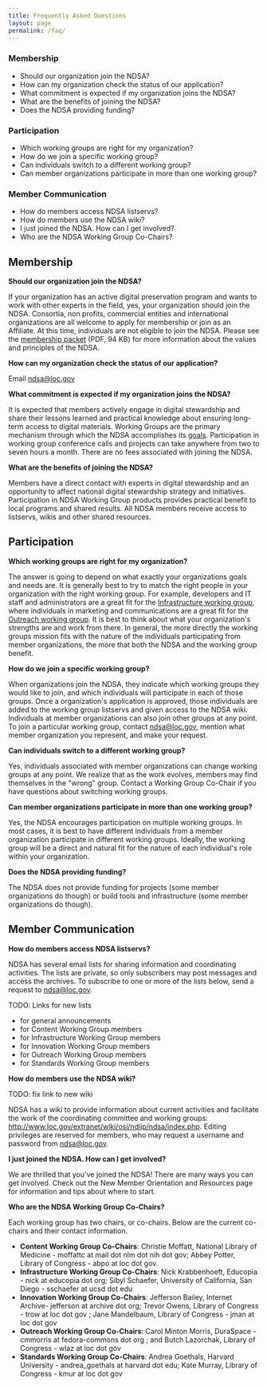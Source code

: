 ```yaml
---
title: Frequently Asked Questions
layout: page
permalink: /faq/
---
```


### Membership

- Should our organization join the NDSA?
- How can my organization check the status of our application?
- What commitment is expected if my organization joins the NDSA?
- What are the benefits of joining the NDSA?
- Does the NDSA providing funding?

### Participation

- Which working groups are right for my organization?
- How do we join a specific working group?
- Can individuals switch to a different working group?
- Can member organizations participate in more than one working group?

### Member Communication

- How do members access NDSA listservs?
- How do members use the NDSA wiki?
- I just joined the NDSA. How can I get involved?
- Who are the NDSA Working Group Co-Chairs?

## Membership

**Should our organization join the NDSA?**

If your organization has an active digital preservation program and wants to work with other experts in the field, yes, your organization should join the NDSA. Consortia, non profits, commercial entities and international organizations are all welcome to apply for membership or join as an Affiliate. At this time, individuals are not eligible to join the NDSA. Please see the [membership packet](/documents/MembershipPacket201103.pdf) (PDF, 94 KB) for more information about the values and principles of the NDSA.

**How can my organization check the status of our application?**

Email ndsa@loc.gov

**What commitment is expected if my organization joins the NDSA?**

It is expected that members actively engage in digital stewardship and share their lessons learned and practical knowledge about ensuring long-term access to digital materials. Working Groups are the primary mechanism through which the NDSA accomplishes its [goals](/). Participation in working group conference calls and projects can take anywhere from two to seven hours a month. There are no fees associated with joining the NDSA.

**What are the benefits of joining the NDSA?**

Members have a direct contact with experts in digital stewardship and an opportunity to affect national digital stewardship strategy and initiatives. Participation in NDSA Working Group products provides practical benefit to local programs and shared results. All NDSA members receive access to listservs, wikis and other shared resources.

## Participation

**Which working groups are right for my organization?**

The answer is going to depend on what exactly your organizations goals and needs are. It is generally best to try to match the right people in your organization with the right working group. For example, developers and IT staff and administrators are a great fit for the [Infrastructure working group](/workgroups/infrastructure/), where individuals in marketing and communications are a great fit for the [Outreach working group](/working-groups/outreach/). It is best to think about what your organization's strengths are and work from there. In general, the more directly the working groups mission fits with the nature of the individuals participating from member organizations, the more that both the NDSA and the working group benefit.

**How do we join a specific working group?**

When organizations join the NDSA, they indicate which working groups they would like to join, and which individuals will participate in each of those groups. Once a organization's application is approved, those individuals are added to the working group listservs and given access to the NDSA wiki. Individuals at member organizations can also join other groups at any point. To join a particular working group, contact ndsa@loc.gov, mention what member organization you represent, and make your request.

**Can individuals switch to a different working group?**

Yes, individuals associated with member organizations can change working groups at any point. We realize that as the work evolves, members may find themselves in the "wrong" group. Contact a Working Group Co-Chair if you have questions about switching working groups.

**Can member organizations participate in more than one working group?**

Yes, the NDSA encourages participation on multiple working groups. In most cases, it is best to have different individuals from a member organization participate in different working groups. Ideally, the working group will be a direct and natural fit for the nature of each individual's role within your organization.

**Does the NDSA providing funding?**

The NDSA does not provide funding for projects (some member organizations do though) or build tools and infrastructure (some member organizations do though).

## Member Communication

**How do members access NDSA listservs?**

NDSA has several email lists for sharing information and coordinating activities. The lists are private, so only subscribers may post messages and access the archives. To subscribe to one or more of the lists below, send a request to ndsa@loc.gov.

TODO: Links for new lists

- for general announcements
- for Content Working Group members
- for Infrastructure Working Group members
- for Innovation Working Group members
- for Outreach Working Group members
- for Standards Working Group members

**How do members use the NDSA wiki?**

 TODO: fix link to new wiki

NDSA has a wiki to provide information about current activities and facilitate the work of the coordinating committee and working groups: http://www.loc.gov/extranet/wiki/osi/ndiip/ndsa/index.php. Editing privileges are reserved for members, who may request a username and password from ndsa@loc.gov.

**I just joined the NDSA. How can I get involved?**

We are thrilled that you've joined the NDSA! There are many ways you can get involved. Check out the New Member Orientation and Resources page for information and tips about where to start.

**Who are the NDSA Working Group Co-Chairs?**

Each working group has two chairs, or co-chairs. Below are the current co-chairs and their contact information.

- **Content Working Group Co-Chairs**: Christie Moffatt, National Library of Medicine - moffattc at mail dot nlm dot nih dot gov; Abbey Potter, Library of Congress - abpo at loc dot gov.
- **Infrastructure Working Group Co-Chairs**: Nick Krabbenhoeft, Educopia - nick at educopia dot org; Sibyl Schaefer, University of California, San Diego - sschaefer at ucsd dot edu
- **Innovation Working Group Co-Chairs**: Jefferson Bailey, Internet Archive- jefferson at archive dot org; Trevor Owens, Library of Congress - trow at loc dot gov ; Jane Mandelbaum, Library of Congress - jman at loc dot gov
- **Outreach Working Group Co-Chairs**: Carol Minton Morris, DuraSpace - cmmorris at fedora-commons dot org ; and Butch Lazorchak, Library of Congress - wlaz at loc dot gov
- **Standards Working Group Co-Chairs**: Andrea Goethals, Harvard University - andrea_goethals at harvard dot edu; Kate Murray, Library of Congress - kmur at loc dot gov
